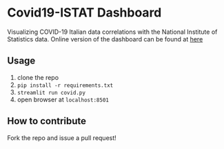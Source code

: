 # Covid19-ISTAT Dashboard

Visualizing COVID-19 Italian data correlations with the National Institute of Statistics data.
Online version of the dashboard can be found at [here](https://neurality.it/covid)

## Usage

1. clone the repo
2. `pip install -r requirements.txt`
3. `streamlit run covid.py`
4. open browser at `localhost:8501`

## How to contribute

Fork the repo and issue a pull request!